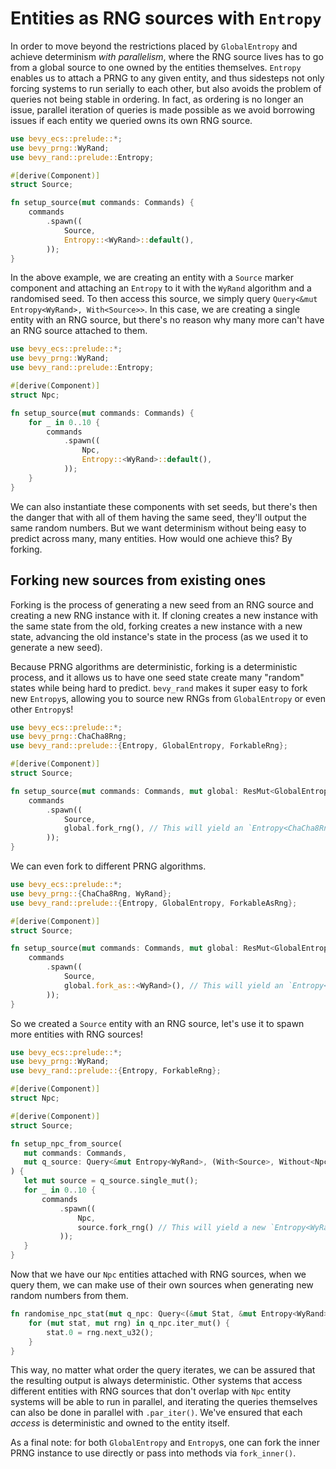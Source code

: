 # Entities as RNG sources with `Entropy`

In order to move beyond the restrictions placed by `GlobalEntropy` and achieve determinism *with parallelism*, where the RNG source lives has to go from a global source to one owned by the entities themselves. `Entropy` enables us to attach a PRNG to any given entity, and thus sidesteps not only forcing systems to run serially to each other, but also avoids the problem of queries not being stable in ordering. In fact, as ordering is no longer an issue, parallel iteration of queries is made possible as we avoid borrowing issues if each entity we queried owns its own RNG source.

```rust
use bevy_ecs::prelude::*;
use bevy_prng::WyRand;
use bevy_rand::prelude::Entropy;

#[derive(Component)]
struct Source;

fn setup_source(mut commands: Commands) {
    commands
        .spawn((
            Source,
            Entropy::<WyRand>::default(),
        ));
}
```

In the above example, we are creating an entity with a `Source` marker component and attaching an `Entropy` to it with the `WyRand` algorithm and a randomised seed. To then access this source, we simply query `Query<&mut Entropy<WyRand>, With<Source>>`. In this case, we are creating a single entity with an RNG source, but there's no reason why many more can't have an RNG source attached to them.

```rust
use bevy_ecs::prelude::*;
use bevy_prng::WyRand;
use bevy_rand::prelude::Entropy;

#[derive(Component)]
struct Npc;

fn setup_source(mut commands: Commands) {
    for _ in 0..10 {
        commands
            .spawn((
                Npc,
                Entropy::<WyRand>::default(),
            ));
    }
}
```

We can also instantiate these components with set seeds, but there's then the danger that with all of them having the same seed, they'll output the same random numbers. But we want determinism without being easy to predict across many, many entities. How would one achieve this? By forking.

## Forking new sources from existing ones

Forking is the process of generating a new seed from an RNG source and creating a new RNG instance with it. If cloning creates a new instance with the same state from the old, forking creates a new instance with a new state, advancing the old instance's state in the process (as we used it to generate a new seed).

Because PRNG algorithms are deterministic, forking is a deterministic process, and it allows us to have one seed state create many "random" states while being hard to predict. `bevy_rand` makes it super easy to fork new `Entropy`s, allowing you to source new RNGs from `GlobalEntropy` or even other `Entropy`s!

```rust
use bevy_ecs::prelude::*;
use bevy_prng::ChaCha8Rng;
use bevy_rand::prelude::{Entropy, GlobalEntropy, ForkableRng};

#[derive(Component)]
struct Source;

fn setup_source(mut commands: Commands, mut global: ResMut<GlobalEntropy<ChaCha8Rng>>) {
    commands
        .spawn((
            Source,
            global.fork_rng(), // This will yield an `Entropy<ChaCha8Rng>`
        ));
}
```

We can even fork to different PRNG algorithms.

```rust
use bevy_ecs::prelude::*;
use bevy_prng::{ChaCha8Rng, WyRand};
use bevy_rand::prelude::{Entropy, GlobalEntropy, ForkableAsRng};

#[derive(Component)]
struct Source;

fn setup_source(mut commands: Commands, mut global: ResMut<GlobalEntropy<ChaCha8Rng>>) {
    commands
        .spawn((
            Source,
            global.fork_as::<WyRand>(), // This will yield an `Entropy<WyRand>`
        ));
}
```

So we created a `Source` entity with an RNG source, let's use it to spawn more entities with RNG sources!

```rust
use bevy_ecs::prelude::*;
use bevy_prng::WyRand;
use bevy_rand::prelude::{Entropy, ForkableRng};

#[derive(Component)]
struct Npc;

#[derive(Component)]
struct Source;

fn setup_npc_from_source(
   mut commands: Commands,
   mut q_source: Query<&mut Entropy<WyRand>, (With<Source>, Without<Npc>)>,
) {
   let mut source = q_source.single_mut();
   for _ in 0..10 {
       commands
           .spawn((
               Npc,
               source.fork_rng() // This will yield a new `Entropy<WyRand>`
           ));
   }
}
```

Now that we have our `Npc` entities attached with RNG sources, when we query them, we can make use of their own sources when generating new random numbers from them.

```rust ignore
fn randomise_npc_stat(mut q_npc: Query<(&mut Stat, &mut Entropy<WyRand>), With<Npc>>) {
    for (mut stat, mut rng) in q_npc.iter_mut() {
        stat.0 = rng.next_u32();
    }
}
```

This way, no matter what order the query iterates, we can be assured that the resulting output is always deterministic. Other systems that access different entities with RNG sources that don't overlap with `Npc` entity systems will be able to run in parallel, and iterating the queries themselves can also be done in parallel with `.par_iter()`. We've ensured that each *access* is deterministic and owned to the entity itself.

As a final note: for both `GlobalEntropy` and `Entropy`s, one can fork the inner PRNG instance to use directly or pass into methods via `fork_inner()`.
